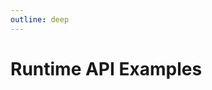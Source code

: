```yaml
---
outline: deep
---
```


<script setup>
import BasicDemo from './demo/Basic.vue'
import './demo/style.less'
</script>

# Runtime API Examples

<BasicDemo />
